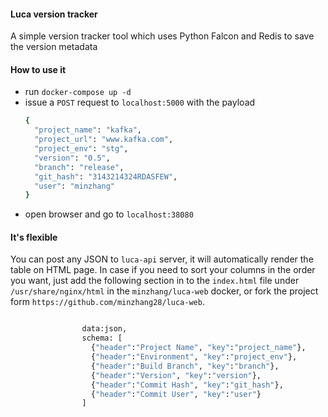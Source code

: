 #### Luca version tracker

A simple version tracker tool which uses Python Falcon and Redis to save the version metadata

#### How to use it
- run `docker-compose up -d` 
- issue a `POST` request to `localhost:5000` with the payload
    ```bash
    {
      "project_name": "kafka",
      "project_url": "www.kafka.com",
      "project_env": "stg",
      "version": "0.5",
      "branch": "release",
      "git_hash": "3143214324RDASFEW",
      "user": "minzhang"
    }
    ```
- open browser and go to `localhost:38080`

#### It's flexible
You can post any JSON to `luca-api` server, it will automatically render the table on HTML page. 
In case if you need to sort your columns in the order you want, just add the following section in to the `index.html` file under `/usr/share/nginx/html` in the `minzhang/luca-web` docker, or fork the project form `https://github.com/minzhang28/luca-web`.
 
```bash

                data:json,
                schema: [
                  {"header":"Project Name", "key":"project_name"},
                  {"header":"Environment", "key":"project_env"},
                  {"header":"Build Branch", "key":"branch"},
                  {"header":"Version", "key":"version"},
                  {"header":"Commit Hash", "key":"git_hash"},
                  {"header":"Commit User", "key":"user"}
                ]
```
